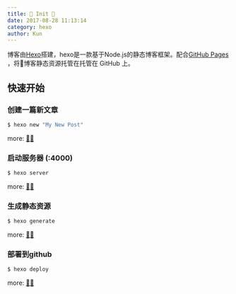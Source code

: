 ```yaml
---
title: 🌴 Init 🌴
date: 2017-08-28 11:13:14
category: hexo
author: Kun
---
```


博客由[Hexo](https://hexo.io/)搭建，hexo是一款基于Node.js的静态博客框架。配合[GitHub Pages](https://pages.github.com/)
，将博客静态资源托管在托管在 GitHub 上。

## 快速开始

### 创建一篇新文章

``` bash
$ hexo new "My New Post"
```

more: [🍁🍁](https://hexo.io/zh-cn/docs/writing.html)

<!-- More -->

### 启动服务器 (:4000)

``` bash
$ hexo server
```

more: [🌴🌴](https://hexo.io/zh-cn/docs/server.html)

### 生成静态资源

``` bash
$ hexo generate
```

more: [🌸🌸](https://hexo.io/zh-cn/docs/generating.html)

### 部署到github

``` bash
$ hexo deploy
```

more: [🌹🌹](https://hexo.io/zh-cn/docs/deployment.html)
